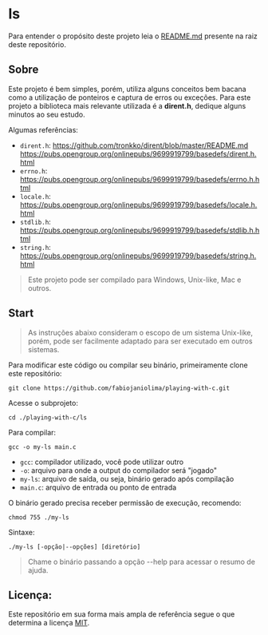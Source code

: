 # ls

Para entender o propósito deste projeto leia o [README.md]((https://github.com/fabiojaniolima/playing-with-c/blob/master/README.md)) presente na raiz deste repositório.

## Sobre

Este projeto é bem simples, porém, utiliza alguns conceitos bem bacana como a utilização de ponteiros e captura de erros ou exceções. Para este projeto a biblioteca mais relevante utilizada é a **dirent.h**, dedique alguns minutos ao seu estudo.

Algumas referências:
- `dirent.h`: https://github.com/tronkko/dirent/blob/master/README.md https://pubs.opengroup.org/onlinepubs/9699919799/basedefs/dirent.h.html
- `errno.h`: https://pubs.opengroup.org/onlinepubs/9699919799/basedefs/errno.h.html
- `locale.h`: https://pubs.opengroup.org/onlinepubs/9699919799/basedefs/locale.h.html
- `stdlib.h`: https://pubs.opengroup.org/onlinepubs/9699919799/basedefs/stdlib.h.html
- `string.h`: https://pubs.opengroup.org/onlinepubs/9699919799/basedefs/string.h.html

> Este projeto pode ser compilado para Windows, Unix-like, Mac e outros.

## Start

> As instruções abaixo consideram o escopo de um sistema Unix-like, porém, pode ser facilmente adaptado para ser executado em outros sistemas.

Para modificar este código ou compilar seu binário, primeiramente clone este repositório:
```
git clone https://github.com/fabiojaniolima/playing-with-c.git
```

Acesse o subprojeto:
```
cd ./playing-with-c/ls
```

Para compilar:
```
gcc -o my-ls main.c
```
- `gcc`: compilador utilizado, você pode utilizar outro
- `-o`: arquivo para onde a output do compilador será "jogado"
- `my-ls`: arquivo de saída, ou seja, binário gerado após compilação
- `main.c`: arquivo de entrada ou ponto de entrada

O binário gerado precisa receber permissão de execução, recomendo:
```
chmod 755 ./my-ls
```

Sintaxe:
```
./my-ls [-opção|--opções] [diretório]
```

> Chame o binário passando a opção --help para acessar o resumo de ajuda.

## Licença:

Este repositório em sua forma mais ampla de referência segue o que determina a licença [MIT](https://github.com/fabiojaniolima/playing-with-c/blob/master/LICENSE).
